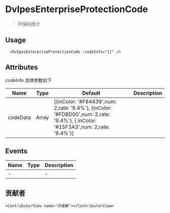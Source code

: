 # DvIpesEnterpriseProtectionCode

> 环保码统计

## Usage

```vue
  <DvIpesEnterpriseProtectionCode :codeInfo="[]" />
```

## Attributes

codeInfo 具体参数如下

| Name     | Type  | Default                                                                                                                                                   | Description                                                                                                                                     |
| -------- | ----- | --------------------------------------------------------------------------------------------------------------------------------------------------------- | ----------------------------------------------------------------------------------------------------------------------------------------------- |
| codeData | Array | [{inColor: '#F84439',num: 2,rate: '9.4%'}, {inColor: '#FDBD00',num: 2,rate: '9.4%'}, { inColor: '#15F3A3',num: 2,rate: '9.4%'}]                           |                                                                                                                                                 |

## Events

| Name | Type | Description |
|------| ---- |-------------|
| -    |      | -           |

## 贡献者
```vue
<ContributorView name="许绪敏"></ContributorView>
```
